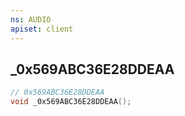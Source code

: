 ```yaml
---
ns: AUDIO
apiset: client
---
```

## _0x569ABC36E28DDEAA

```c
// 0x569ABC36E28DDEAA
void _0x569ABC36E28DDEAA();
```





